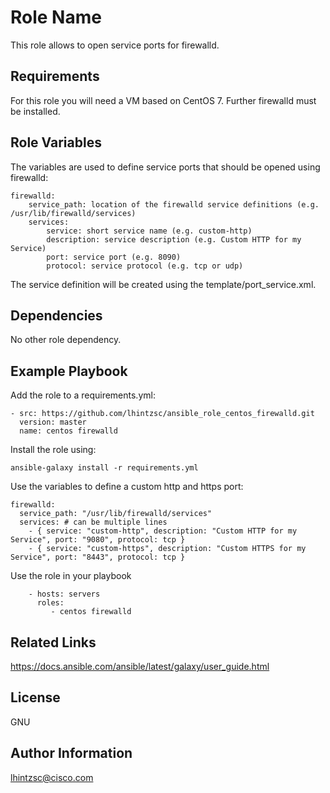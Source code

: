 Role Name
=========

This role allows to open service ports for firewalld.

Requirements
------------

For this role you will need a VM based on CentOS 7. Further firewalld must be installed.

Role Variables
--------------

The variables are used to define service ports that should be opened using firewalld:

```
firewalld:
    service_path: location of the firewalld service definitions (e.g. /usr/lib/firewalld/services)
    services:
        service: short service name (e.g. custom-http)
        description: service description (e.g. Custom HTTP for my Service)
        port: service port (e.g. 8090)
        protocol: service protocol (e.g. tcp or udp)
```

The service definition will be created using the template/port_service.xml.

Dependencies
------------

No other role dependency.

Example Playbook
----------------

Add the role to a requirements.yml:

```
- src: https://github.com/lhintzsc/ansible_role_centos_firewalld.git
  version: master
  name: centos firewalld
```

Install the role using:

```
ansible-galaxy install -r requirements.yml
```

Use the variables to define a custom http and https port:
```
firewalld:
  service_path: "/usr/lib/firewalld/services"
  services: # can be multiple lines
    - { service: "custom-http", description: "Custom HTTP for my Service", port: "9080", protocol: tcp }
    - { service: "custom-https", description: "Custom HTTPS for my Service", port: "8443", protocol: tcp }
```

Use the role in your playbook

```
    - hosts: servers
      roles:
         - centos firewalld
```

Related Links
-------

https://docs.ansible.com/ansible/latest/galaxy/user_guide.html

License
-------

GNU

Author Information
------------------
lhintzsc@cisco.com
